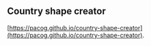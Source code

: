 ## Country shape creator

[https://pacog.github.io/country-shape-creator](https://pacog.github.io/country-shape-creator).
